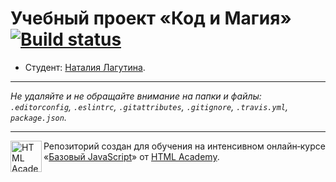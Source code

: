 # Учебный проект «Код и Магия» [![Build status][travis-image]][travis-url]

* Студент: [Наталия Лагутина](https://up.htmlacademy.ru/javascript/10/user/449707).

---

_Не удаляйте и не обращайте внимание на папки и файлы:_<br>
_`.editorconfig`, `.eslintrc`, `.gitattributes`, `.gitignore`, `.travis.yml`, `package.json`._

---

<a href="https://htmlacademy.ru/intensive/javascript"><img align="left" width="50" height="50" title="HTML Academy" src="https://up.htmlacademy.ru/static/img/intensive/javascript/logo-for-github.svg"></a>

Репозиторий создан для обучения на интенсивном онлайн‑курсе «[Базовый JavaScript](https://htmlacademy.ru/intensive/javascript)» от [HTML Academy](https://htmlacademy.ru).

[travis-image]: https://travis-ci.org/htmlacademy-javascript/449707-code-and-magick.svg?branch=master
[travis-url]: https://travis-ci.org/htmlacademy-javascript/449707-code-and-magick
